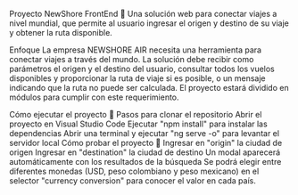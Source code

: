 Proyecto NewShore FrontEnd 🚀
Una solución web para conectar viajes a nivel mundial, que permite al usuario ingresar el origen y destino de su viaje y obtener la ruta disponible.

Enfoque
La empresa NEWSHORE AIR necesita una herramienta para conectar viajes a través del mundo. La solución debe recibir como parámetros el origen y el destino del usuario, consultar todos los vuelos disponibles y proporcionar la ruta de viaje si es posible, o un mensaje indicando que la ruta no puede ser calculada. El proyecto estará dividido en módulos para cumplir con este requerimiento.

Cómo ejecutar el proyecto 🎯
Pasos para clonar el repositorio
Abrir el proyecto en Visual Studio Code
Ejecutar "npm install" para instalar las dependencias
Abrir una terminal y ejecutar "ng serve -o" para levantar el servidor local
Cómo probar el proyecto 🎯
Ingresar en "origin" la ciudad de origen
Ingresar en "destination" la ciudad de destino
Un modal aparecerá automáticamente con los resultados de la búsqueda
Se podrá elegir entre diferentes monedas (USD, peso colombiano y peso mexicano) en el selector "currency conversion" para conocer el valor en cada país.